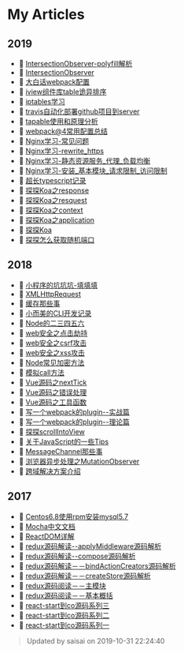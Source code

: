 # My Articles
## 2019
- :book: [IntersectionObserver-polyfill解析](https://zhaosaisai.com/blog/2019/IntersectionObserver-polyfill解析.html)
- :book: [IntersectionObserver](https://zhaosaisai.com/blog/2019/IntersectionObserver.html)
- :book: [大白话webpack配置](https://zhaosaisai.com/blog/2019/大白话webpack配置.html)
- :book: [iview组件库table诡异排序](https://zhaosaisai.com/blog/2019/iview组件库table诡异排序.html)
- :book: [iptables学习](https://zhaosaisai.com/blog/2019/iptables学习.html)
- :book: [travis自动化部署github项目到server](https://zhaosaisai.com/blog/2019/travis自动化部署github项目到server.html)
- :book: [tapable使用和原理分析](https://zhaosaisai.com/blog/2019/tapable使用和原理分析.html)
- :book: [webpack@4常用配置总结](https://zhaosaisai.com/blog/2019/webpack@4常用配置总结.html)
- :book: [Nginx学习-常见问题](https://zhaosaisai.com/blog/2019/Nginx学习-常见问题.html)
- :book: [Nginx学习-rewrite_https](https://zhaosaisai.com/blog/2019/Nginx学习-rewrite_https.html)
- :book: [Nginx学习-静态资源服务_代理_负载均衡](https://zhaosaisai.com/blog/2019/Nginx学习-静态资源服务_代理_负载均衡.html)
- :book: [Nginx学习-安装_基本模块_请求限制_访问限制](https://zhaosaisai.com/blog/2019/Nginx学习-安装_基本模块_请求限制_访问限制.html)
- :book: [超长typescript记录](https://zhaosaisai.com/blog/2019/超长typescript记录.html)
- :book: [探探Koa之response](https://zhaosaisai.com/blog/2019/探探Koa之response.html)
- :book: [探探Koa之resquest](https://zhaosaisai.com/blog/2019/探探Koa之resquest.html)
- :book: [探探Koa之context](https://zhaosaisai.com/blog/2019/探探Koa之context.html)
- :book: [探探Koa之application](https://zhaosaisai.com/blog/2019/探探Koa之application.html)
- :book: [探探Koa](https://zhaosaisai.com/blog/2019/探探Koa.html)
- :book: [探探怎么获取随机端口](https://zhaosaisai.com/blog/2019/探探怎么获取随机端口.html)
## 2018
- :book: [小程序的坑坑坑-填填填](https://zhaosaisai.com/blog/2018/小程序的坑坑坑-填填填.html)
- :book: [XMLHttpRequest](https://zhaosaisai.com/blog/2018/XMLHttpRequest.html)
- :book: [缓存那些事](https://zhaosaisai.com/blog/2018/缓存那些事.html)
- :book: [小而美的CLI开发记录](https://zhaosaisai.com/blog/2018/小而美的CLI开发记录.html)
- :book: [Node的二三四五六](https://zhaosaisai.com/blog/2018/Node的二三四五六.html)
- :book: [web安全之点击劫持](https://zhaosaisai.com/blog/2018/web安全之点击劫持.html)
- :book: [web安全之csrf攻击](https://zhaosaisai.com/blog/2018/web安全之csrf攻击.html)
- :book: [web安全之xss攻击](https://zhaosaisai.com/blog/2018/web安全之xss攻击.html)
- :book: [Node常见加密方法](https://zhaosaisai.com/blog/2018/Node常见加密方法.html)
- :book: [模拟call方法](https://zhaosaisai.com/blog/2018/模拟call方法.html)
- :book: [Vue源码之nextTick](https://zhaosaisai.com/blog/2018/Vue源码之nextTick.html)
- :book: [Vue源码之错误处理](https://zhaosaisai.com/blog/2018/Vue源码之错误处理.html)
- :book: [Vue源码之工具函数](https://zhaosaisai.com/blog/2018/Vue源码之工具函数.html)
- :book: [写一个webpack的plugin--实战篇](https://zhaosaisai.com/blog/2018/写一个webpack的plugin--实战篇.html)
- :book: [写一个webpack的plugin--理论篇](https://zhaosaisai.com/blog/2018/写一个webpack的plugin--理论篇.html)
- :book: [探探scrollIntoView](https://zhaosaisai.com/blog/2018/探探scrollIntoView.html)
- :book: [关于JavaScript的一些Tips](https://zhaosaisai.com/blog/2018/关于JavaScript的一些Tips.html)
- :book: [MessageChannel那些事](https://zhaosaisai.com/blog/2018/MessageChannel那些事.html)
- :book: [浏览器异步处理之MutationObserver](https://zhaosaisai.com/blog/2018/浏览器异步处理之MutationObserver.html)
- :book: [跨域解决方案介绍](https://zhaosaisai.com/blog/2018/跨域解决方案.html)

## 2017
- :book: [Centos6.8使用rpm安装mysql5.7](https://zhaosaisai.com/blog/2017/Centos6.8使用rpm安装mysql5.7.html)
- :book: [Mocha中文文档](https://zhaosaisai.com/blog/2017/Mocha中文文档.html)
- :book: [ReactDOM详解](https://zhaosaisai.com/blog/2017/ReactDOM详解.html)
- :book: [redux源码解读--applyMiddleware源码解析](https://zhaosaisai.com/blog/2017/redux源码解读--applyMiddleware源码解析.html)
- :book: [redux源码解读--compose源码解析](https://zhaosaisai.com/blog/2017/redux源码解读--compose源码解析.html)
- :book: [redux源码解读－－bindActionCreators源码解析](https://zhaosaisai.com/blog/2017/redux源码解读－－bindActionCreators源码解析.html)
- :book: [redux源码解读－－createStore源码解析](https://zhaosaisai.com/blog/2017/redux源码解读－－createStore源码解析.html)
- :book: [redux源码阅读－－主模块](https://zhaosaisai.com/blog/2017/redux源码阅读－－主模块.html)
- :book: [redux源码阅读－－基本概括](https://zhaosaisai.com/blog/2017/redux源码阅读－－基本概括.html)
- :book: [react-start到co源码系列三](https://zhaosaisai.com/blog/2017/react-start到co源码系列三.html)
- :book: [react-start到co源码系列二](https://zhaosaisai.com/blog/2017/react-start到co源码系列二.html)
- :book: [react-start到co源码系列一](https://zhaosaisai.com/blog/2017/react-start到co源码系列一.html)

> Updated by saisai on 2019-10-31 22:24:40 

